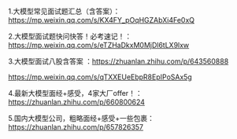 ###

1.大模型常见面试题汇总（含答案）：https://mp.weixin.qq.com/s/KX4FY_pOqHGZAbXi4Fe0xQ

2.大模型面试题快问快答！必考速记！：https://mp.weixin.qq.com/s/eTZHaDkxM0MjDl6tLX9lxw

3.大模型面试八股含答案 ：https://zhuanlan.zhihu.com/p/643560888

https://mp.weixin.qq.com/s/qTXXEUeEbpR8EpIPoSAx5g

4.最新大模型面经+感受，4家大厂offer！：https://zhuanlan.zhihu.com/p/660800624


5.国内大模型公司，粗略面经+感受+一些包裹：https://zhuanlan.zhihu.com/p/657826357


